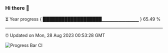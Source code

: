 ### Hi there 👋

⏳ Year progress { ███████████████████▁▁▁▁▁▁▁▁▁▁▁ } 65.49 %

---

⏰ Updated on Mon, 28 Aug 2023 00:53:28 GMT

![Progress Bar CI](https://github.com/liununu/liununu/workflows/Progress%20Bar%20CI/badge.svg)
